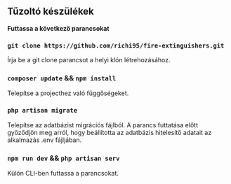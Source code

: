## Tűzoltó készülékek

**Futtassa a következő parancsokat**

### `git clone https://github.com/richi95/fire-extinguishers.git`

Írja be a git clone parancsot a helyi klón létrehozásához.

### `composer update` && `npm install`

Telepítse a projecthez való függőségeket.

### `php artisan migrate`

Telepítse az adatbázist migrációs fájlból. 
A parancs futtatása előtt győződjön meg arról, hogy beállította az adatbázis hitelesítő adatait az alkalmazás .env fájljában.

### `npm run dev` && `php artisan serv`

Külön CLI-ben futtassa a parancsokat.
